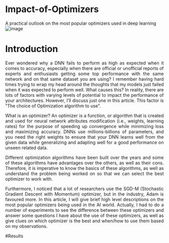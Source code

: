 # Impact-of-Optimizers
A practical outlook on the most popular optimizers used in deep learning
![image](https://user-images.githubusercontent.com/45424924/187142374-1c163e8c-701c-403b-af68-d52cf0481d40.png)

# Introduction
<p align="justify"> Ever wondered why a DNN fails to perform as high as expected when it comes to accuracy, especially when there are official or unofficial reports of experts and enthusiasts getting some top performance with the same network and on that same dataset you are using? I remember having hard times trying to wrap my head around the thoughts that my models just failed when it was expected to perform well. What causes this? In reality, there are lots of factors with varying levels of potential to impact the performance of your architectures. However, I’ll discuss just one in this article. This factor is “The choice of Optimization algorithm to use”. </p>

<p align="justify"> What is an optimizer? An optimizer is a function, or algorithm that is created and used for neural network attributes modification (i.e., weights, learning rates) for the purpose of speeding up convergence while minimizing loss and maximizing accuracy. DNNs use millions-billions of parameters, and you need the right weights to ensure that your DNN learns well from the given data while generalizing and adapting well for a good performance on unseen related data. </p>

<p align="justify"> Different optimization algorithms have been built over the years and some of these algorithms have advantages over the others, as well as their cons. Therefore, it is imperative to know the basics of these algorithms, as well as understand the problem being worked on so that we can select the best optimizer to work with. </p>

<p align="justify"> Furthermore, I noticed that a lot of researchers use the SGD-M (Stochastic Gradient Descent with Momentum) optimizer, but in the industry, Adam is favoured more. In this article, I will give brief high level descriptions on the most popular optimizers being used in the AI world. Actually, I had to do a number of experiments to see the difference between these optimizers and answer some questions I have about the use of these optimizers, as well as give clues on which optimizer is the best and when/how to use them based on my observations. </p>

#Results
